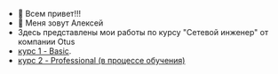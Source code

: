 - 👋 Всем привет!!!
- 👀 Меня зовут Алексей
- Здесь представлены мои работы по курсу "Сетевой инженер" от компании Otus
- [курс 1 - Basic](Basic/README.md).
- [курс 2 - Professional (в процессе обучения)](Professional/README.md)
<!---
AlexeyKislitsyn/AlexeyKislitsyn is a ✨ special ✨ repository because its `README.md` (this file) appears on your GitHub profile.
You can click the Preview link to take a look at your changes.
--->
